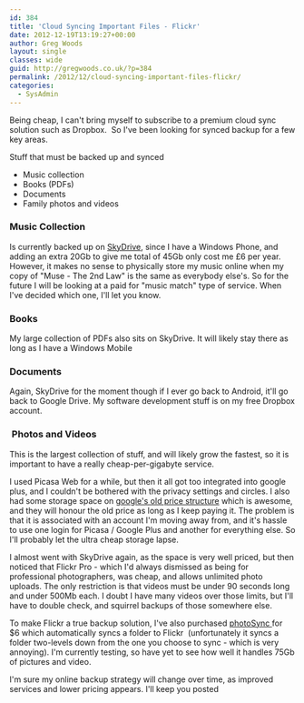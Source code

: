 ```yaml
---
id: 384
title: 'Cloud Syncing Important Files - Flickr'
date: 2012-12-19T13:19:27+00:00
author: Greg Woods
layout: single
classes: wide
guid: http://gregwoods.co.uk/?p=384
permalink: /2012/12/cloud-syncing-important-files-flickr/
categories:
  - SysAdmin
---
```

Being cheap, I can't bring myself to subscribe to a premium cloud sync solution such as Dropbox.  So I've been looking for synced backup for a few key areas.

Stuff that must be backed up and synced

  * Music collection
  * Books (PDFs)
  * Documents
  * Family photos and videos

### Music Collection

Is currently backed up on <a title="SkyDrive" href="http://windows.microsoft.com/en-US/skydrive/compare" target="_blank">SkyDrive</a>, since I have a Windows Phone, and adding an extra 20Gb to give me total of 45Gb only cost me £6 per year. However, it makes no sense to physically store my music online when my copy of "Muse - The 2nd Law" is the same as everybody else's. So for the future I will be looking at a paid for "music match" type of service. When I've decided which one, I'll let you know.

### Books

My large collection of PDFs also sits on SkyDrive. It will likely stay there as long as I have a Windows Mobile

### Documents

Again, SkyDrive for the moment though if I ever go back to Android, it'll go back to Google Drive. My software development stuff is on my free Dropbox account.

###  Photos and Videos

This is the largest collection of stuff, and will likely grow the fastest, so it is important to have a really cheap-per-gigabyte service.

I used Picasa Web for a while, but then it all got too integrated into google plus, and I couldn't be bothered with the privacy settings and circles. I also had some storage space on <a title="google's old price structure" href="http://support.google.com/picasa/answer/39567?hl=en" target="_blank">google's old price structure</a> which is awesome, and they will honour the old price as long as I keep paying it. The problem is that it is associated with an account I'm moving away from, and it's hassle to use one login for Picasa / Google Plus and another for everything else. So I'll probably let the ultra cheap storage lapse.

I almost went with SkyDrive again, as the space is very well priced, but then noticed that Flickr Pro - which I'd always dismissed as being for professional photographers, was cheap, and allows unlimited photo uploads. The only restriction is that videos must be under 90 seconds long and under 500Mb each. I doubt I have many videos over those limits, but I'll have to double check, and squirrel backups of those somewhere else.

To make Flickr a true backup solution, I've also purchased <a title="photoSync" href="http://www.flickr.com/services/apps/72157624948354629/" target="_blank">photoSync </a>for $6 which automatically syncs a folder to Flickr  (unfortunately it syncs a folder two-levels down from the one you choose to sync - which is very annoying). I'm currently testing, so have yet to see how well it handles 75Gb of pictures and video.

I'm sure my online backup strategy will change over time, as improved services and lower pricing appears. I'll keep you posted